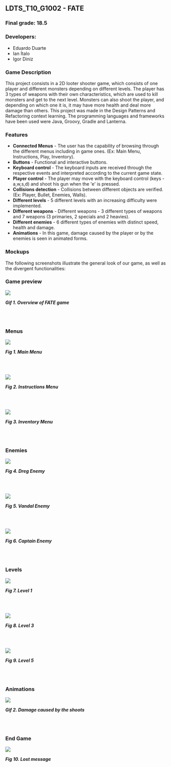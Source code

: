 ## LDTS_T10_G1002 - FATE

### Final grade: 18.5

### Developers:
- Eduardo Duarte
- Ian Ítalo
- Igor Diniz

### Game Description

This project consists in a 2D looter shooter game, which consists of one player and different monsters depending on different levels. The player has 3 types of weapons with their own characteristics, which are used to kill monsters and get to the next level. Monsters can also shoot the player, and depending on which one it is, it may have more health and deal more damage than others. This project was made in the Design Patterns and Refactoring context learning. The programming languages and frameworks have been used were Java, Groovy, Gradle and Lanterna.

### Features

- **Connected Menus** - The user has the capability of browsing through the different menus including in game ones. (Ex: Main Menu, Instructions, Play, Inventory).
- **Buttons** - Functional and interactive buttons.
- **Keyboard control** - The keyboard inputs are received through the respective events and interpreted according to the current game state.
- **Player control** - The player may move with the keyboard control (keys - a,w,s,d) and shoot his gun when the 'e' is pressed.
- **Collisions detection** - Collisions between different objects are verified. (Ex: Player, Bullet, Enemies, Walls).
- **Different levels** - 5 different levels with an increasing difficulty were implemented.
- **Different weapons** - Different weapons - 3 different types of weapons and 7 weapons (3 primaries, 2 specials and 2 heavies).
- **Different enemies** - 6 different types of enemies with distinct speed, health and damage.
- **Animations** - In this game, damage caused by the player or by the enemies is seen in animated forms.

### Mockups

The following screenshots illustrate the general look of our game, as well as the divergent functionalities:
### Game preview
![](docs/gifs/gamePreview.gif)
<p>
  <b><i>Gif 1. Overview of FATE game</i></b>
</p>
<br>
<br />


### Menus
![](docs/images/screenshots/mainMenu.png)
<p>
  <b><i>Fig 1. Main Menu </i></b>
</p>

<br>
<br />

![](docs/images/screenshots/instructionsMenu.png)
<p>
  <b><i>Fig 2. Instructions Menu </i></b>
</p>

<br>
<br />

![](docs/images/screenshots/inventoryMenu.png)
<p>
  <b><i>Fig 3. Inventory Menu </i></b>
</p>  

<br>
<br />

### Enemies

![](docs/images/screenshots/dreg.png)
<p>
  <b><i>Fig 4. Dreg Enemy </i></b>
</p>  

<br>
<br />

![](docs/images/screenshots/vandal.png)
<p>
  <b><i>Fig 5. Vandal Enemy </i></b>
</p>  

<br>
<br />

![](docs/images/screenshots/captain.png)
<p>
  <b><i>Fig 6. Captain Enemy </i></b>
</p>  

<br>
<br />

### Levels
![](docs/images/screenshots/level1.jpeg)
<p>
  <b><i>Fig 7. Level 1 </i></b>
</p>

<br>
<br />

![](docs/images/screenshots/level3.jpeg)
<p>
  <b><i>Fig 8. Level 3 </i></b>
</p>

<br>
<br />

![](docs/images/screenshots/level5.jpeg)
<p>
  <b><i>Fig 9. Level 5 </i></b>
</p>

<br>
<br />

### Animations
![](docs/gifs/damageAnimation.gif)
<p>
  <b><i>Gif 2. Damage caused by the shoots</i></b>
</p>

<br>
<br />


### End Game

![](docs/images/screenshots/youLose.png)
<p>
  <b><i>Fig 10. Lost message</i></b>
</p>
